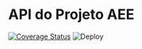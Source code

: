 # API do Projeto AEE

[![Coverage Status](https://coveralls.io/repos/github/luizhsou1/aee/badge.svg?branch=main)](https://coveralls.io/github/luizhsou1/aee?branch=develop)
![Deploy](https://github.com/luizhsou1/aee/actions/workflows/api-cd/badge.svg)
